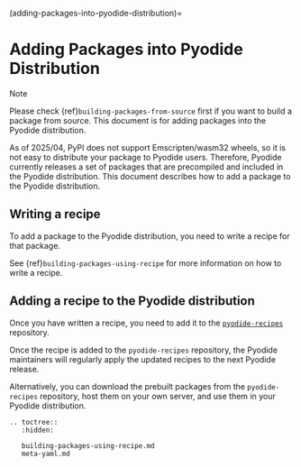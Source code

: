 (adding-packages-into-pyodide-distribution)=

# Adding Packages into Pyodide Distribution

> [!NOTE]
> Please check {ref}`building-packages-from-source` first if you want to build a package
> from source. This document is for adding packages into the Pyodide distribution.

As of 2025/04, PyPI does not support Emscripten/wasm32 wheels, so it is not
easy to distribute your package to Pyodide users.
Therefore, Pyodide currently releases a set of packages that are
precompiled and included in the Pyodide distribution.
This document describes how to add a package to the Pyodide distribution.

## Writing a recipe

To add a package to the Pyodide distribution,
you need to write a recipe for that package.

See {ref}`building-packages-using-recipe` for more information on how to write a recipe.

## Adding a recipe to the Pyodide distribution

Once you have written a recipe, you need to add it to the
[`pyodide-recipes`](https://github.com/pyodide/pyodide-recipes) repository.

Once the recipe is added to the `pyodide-recipes` repository,
the Pyodide maintainers will regularly apply the updated recipes to the next Pyodide release.

Alternatively, you can download the prebuilt packages from the `pyodide-recipes` repository,
host them on your own server, and use them in your Pyodide distribution.


```{eval-rst}
.. toctree::
   :hidden:

   building-packages-using-recipe.md
   meta-yaml.md
```